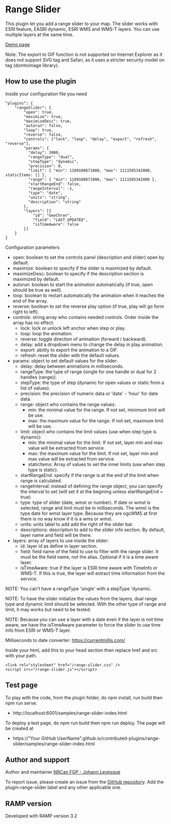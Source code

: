 # Range Slider
This plugin let you add a range slider to your map. The slider works with ESRI feature, EASRI dynamic, ESRI WMS and WMS-T layers. You can use multiple layers at the same time.

[Demo page](https://jolevesq.github.io/contributed-plugins/range-slider/samples/range-slider-index.html)

Note: The export to GIF function is not supported on Internet Explorer as it does not support SVG <foreignObject> tag and Safari, as it uses a stricter security model on <foreignObject> tag (domtoimage library).

## How to use the plugin
Inside your configuration file you need
```
"plugins": {
    "rangeSlider": {
        "open": true,
        "maximize": true,
        "maximizeDesc": true,
        "autorun": false,
        "loop": true,
        "reverse": false,
        "controls": ["lock", "loop", "delay", "export", "refresh", "reverse"],
        "params": {
          "delay": 3000,
          "rangeType": "dual",
          "stepType": "dynamic",
          "precision": 0,
          "limit": { "min": 1109108871000, "max": 1111505342000, staticItems: [] },
          "range": { "min": 1109108871000, "max": 1111505342000 },
          "startRangeEnd": false,
          "rangeInterval": -1,
          "type": "date",
          "units": "string",
          "description": "string"
        },
        "layers": [{
            "id": "GeoChron",
            "field": "LAST_UPDATED",
            "isTimeAware": false
        }]
    }
}
```

Configuration parameters
- open: boolean to set the controls panel (description and slider) open by default.
- maximize: boolean to specify if the slider is maximized by default.
- maximizeDesc: boolean to specify if the description section is maximized by default.
- autorun: boolean to start the animation automatically (if true, open should be true as well).
- loop: boolean to restart automatically the animation when it reaches the end of the array.
- reverse: boolean to set the reverse play option (if true, play will go form right to left).
- controls: string array who contains needed controls. Order inside the array has no effect:
    - lock: lock or unlock left anchor when step or play.
    - loop: loop the animation.
    - reverse: toggle direction of animation (forward / backward).
    - delay: add a dropdown menu to change the delay in play animation.
    - export: ability to export the animation to a GIF.
    - refresh: reset the slider with the default values.
- params: object to set default values for the slider:
    - delay: delay between animations in milliseconds.
    - rangeType: the type of range (single for one handle or dual for 2 handles (range)).
    - stepType: the type of step (dynamic for open values or static from a list of values).
    - precision: the precision of numeric data or 'date' - 'hour' for date data.
    - range: object who contains the range values:
        - min: the minimal value for the range. If not set, minimum limit will be use.
        - max: the maximum value for the range. If not set, maximum limit will be use.
    - limit: object who contains the limit values (use when step type is dynamic):
        - min: the minimal value for the limit. If not set, layer min and max value will be extracted from service.
        - max: the maximum value for the limit. If not set, layer min and max value will be extracted from service.
        - staticItems: Array of values to set the inner limits (use when step type is static).
    - startRangeEnd: specify if the range is at the end of the limit when range is calculated.
    - rangeInterval: instead of defining the range object, you can specify the interval to set (will set it at the begining unless startRangeEnd = true)
    - type: type of slider (date, wmst or number). If date or wmst is selected, range and limit must be in milliseconds. The wmst is the type date for wmst layer type. Because they are ogcWMS at first there is no way know if it is a wms or wmst.
    - units: units label to add add the right of the slider bar.
    - descriptions: description to add to the slider info section. By default, layer name and field will be there.
- layers: array of layers to use inside the slider:
    - id: layer id as define in layer section.
    - field: field name of the field to use to filter with the range slider. It must be the field name, not the alias. Optional if it is a time aware layer.
    - isTimeAware: true if the layer is ESRI time aware with TimeInfo or WMS-T. If this is true, the layer will extract time information from the service.

NOTE: You can't have a rangeType 'single' with a stepType 'dynamic.

NOTE: To have the slider initialize the values from the layers, dual range type and dynamic limit should be selected. With the other type of range and limit, it may works but need to be tested.

NOTE: Because you can use a layer with a date even if the layer is not time aware, we have the isTimeAware parameter to force the slider to use time info from ESRI or WMS-T layer.

Milliseconds to date converter: https://currentmillis.com/

Inside your html, add this to your head section then replace href and src with your path.
```
<link rel="stylesheet" href="/range-slider.css" />
<script src="/range-slider.js"></script>
```

## Test page
To play with the code, from the plugin folder, do npm install, run build then npm run serve.
- http://localhost:6001/samples/range-slider-index.html

To deploy a test page, do npm run build then npm run deploy. The page will be created at
- https://"Your GitHub UserName".github.io/contributed-plugins/range-slider/samples/range-slider-index.html

## Author and support
Author and maintainer [NRCan FGP - Johann Levesque](https://github.com/jolevesq)

To report issue, please create an issue from the [GitHub repository](https://github.com/fgpv-vpgf/contributed-plugins/issues). Add the plugin-range-slider label and any other applicable one.

## RAMP version
Developed with RAMP version 3.2